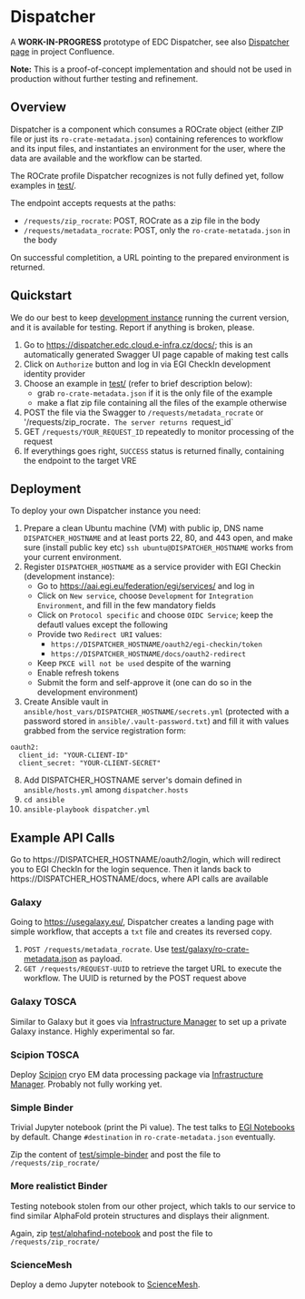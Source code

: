 # Dispatcher

A **WORK-IN-PROGRESS** prototype of EDC Dispatcher, see also [Dispatcher page](https://confluence.egi.eu/display/EOSCDATACOMMONS/Dispatcher+draft) in project Confluence.

**Note:** This is a proof-of-concept implementation and should not be used in production without further testing and refinement.

## Overview

Dispatcher is a component which consumes a ROCrate object (either ZIP file or just its `ro-crate-metadata.json`) containing references to workflow and its input files, 
and instantiates an environment for the user, where the data are available and the workflow can be started.

The ROCrate profile Dispatcher recognizes is not fully defined yet, follow examples in [test/](test/).

The endpoint accepts requests at the paths:
- `/requests/zip_rocrate`: POST, ROCrate as a zip file in the body
- `/requests/metadata_rocrate`: POST, only the `ro-crate-metatada.json` in the body

On successful completition, a URL pointing to the prepared environment is returned.

## Quickstart

We do our best to keep [development instance](https://dispatcher.edc.cloud.e-infra.cz/docs) running the current version, and it is available for testing.
Report if anything is broken, please.

1. Go to https://dispatcher.edc.cloud.e-infra.cz/docs/; this is an automatically generated Swagger UI page capable of making test calls
2. Click on `Authorize` button and log in via EGI CheckIn development identity provider
3. Choose an example in  [test/](test/) (refer to brief description below):
   - grab `ro-crate-metadata.json` if it is the only file of the example
   - make a flat zip file containing all the files of the example otherwise
4. POST the file via the Swagger to `/requests/metadata_rocrate` or '/requests/zip_rocrate`. The server returns `request_id`
5. GET `/requests/YOUR_REQUEST_ID` repeatedly to monitor processing of the request
6. If everythings goes right, `SUCCESS` status is returned finally, containing the endpoint to the target VRE


## Deployment

To deploy your own Dispatcher instance you need:

1. Prepare a clean Ubuntu machine (VM) with public ip, DNS name `DISPATCHER_HOSTNAME` and at least ports 22, 80, and 443 open, and make sure (install public key etc) `ssh ubuntu@DISPATCHER_HOSTNAME` works from your current environment.
2. Register `DISPATCHER_HOSTNAME` as a service provider with EGI Checkin (development instance):
   - Go to https://aai.egi.eu/federation/egi/services/ and log in
   - Click on `New service`, choose `Development` for `Integration Environment`, and fill in the few mandatory fields
   - Click on `Protocol specific` and choose `OIDC Service`; keep the defautl values except the following
   - Provide two `Redirect URI` values:
       - `https://DISPATCHER_HOSTNAME/oauth2/egi-checkin/token`
       - `https://DISPATCHER_HOSTNAME/docs/oauth2-redirect`
   - Keep `PKCE will not be used` despite of the warning
   - Enable refresh tokens
   - Submit the form and self-approve it (one can do so in the development environment)
5. Create Ansible vault in `ansible/host_vars/DISPATCHER_HOSTNAME/secrets.yml` (protected with a password stored in `ansible/.vault-password.txt`) and fill it with values grabbed from the service registration form:
```
oauth2:
  client_id: "YOUR-CLIENT-ID"
  client_secret: "YOUR-CLIENT-SECRET"
```
8. Add DISPATCHER_HOSTNAME server's domain defined in `ansible/hosts.yml` among `dispatcher.hosts`
9. `cd ansible`
10. `ansible-playbook dispatcher.yml`


## Example API Calls

Go to https://DISPATCHER_HOSTNAME/oauth2/login, which will redirect you to EGI CheckIn for the login sequence.
Then it lands back to https://DISPATCHER_HOSTNAME/docs, where API calls are available

### Galaxy

Going to https://usegalaxy.eu/,
Dispatcher creates a landing page with simple workflow, that accepts a `txt` file and creates its reversed copy.

1. `POST /requests/metadata_rocrate`. Use [test/galaxy/ro-crate-metadata.json](test/galaxy/ro-crate-metadata.json) as payload.
2. `GET /requests/REQUEST-UUID` to retrieve the target URL to execute the workflow. The UUID is returned by the POST request above

### Galaxy TOSCA
Similar to Galaxy but it goes via [Infrastructure Manager](https://www.grycap.upv.es/im/index.php) to set up a private Galaxy instance.
Highly experimental so far.

### Scipion TOSCA
Deploy [Scipion](https://scipion.i2pc.es/) cryo EM data processing package via  [Infrastructure Manager](https://www.grycap.upv.es/im/index.php).
Probably not fully working yet.

### Simple Binder

Trivial Jupyter notebook (print the Pi value). 
The test talks to [EGI Notebooks](https://replay.notebooks.egi.eu/) by default.
Change `#destination` in `ro-crate-metadata.json` eventually.

Zip the content of [test/simple-binder](test/simple-binder) and post the file to `/requests/zip_rocrate/`

### More realistict Binder

Testing notebook stolen from our other project, which takls to our service to find similar AlphaFold protein structures and displays their alignment.

Again, zip [test/alphafind-notebook](test/alphafind-notebook) and post the file to `/requests/zip_rocrate/`

### ScienceMesh

Deploy a demo Jupyter notebook to [ScienceMesh](https://sciencemesh.io/).

